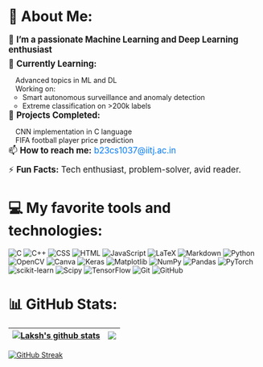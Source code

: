 # 💫 About Me:

<ul style="list-style-type: none; padding-left: 0;">
  <li style="font-size: 1.2em; margin-bottom: 0.5em;">🔭 <strong>I’m a passionate Machine Learning and Deep Learning enthusiast</strong></li>
  
  <li style="font-size: 1.2em; margin-bottom: 0.5em;">🌱 <strong>Currently Learning:</strong></li>
  <ul style="list-style-type: none; padding-left: 1em;">
    <li>Advanced topics in ML and DL</li>
    <li>Working on:
      <ul style="list-style-type: circle; padding-left: 1em;">
        <li>Smart autonomous surveillance and anomaly detection</li>
        <li>Extreme classification on >200k labels</li>
      </ul>
    </li>
  </ul>

  <li style="font-size: 1.2em; margin-bottom: 0.5em;">🌟 <strong>Projects Completed:</strong></li>
  <ul style="list-style-type: none; padding-left: 1em;">
    <li>CNN implementation in C language</li>
    <li>FIFA football player price prediction</li>
  </ul>

  <li style="font-size: 1.2em; margin-bottom: 0.5em;">📫 <strong>How to reach me:</strong> <a href="mailto:b23cs1037@iitj.ac.in" style="color: #007bff; text-decoration: none;">b23cs1037@iitj.ac.in</a></li>
  
  <li style="font-size: 1.2em; margin-bottom: 0.5em;">⚡ <strong>Fun Facts:</strong> Tech enthusiast, problem-solver, avid reader.</li>
</ul>

# 💻 My favorite tools and technologies:

![C](https://img.shields.io/badge/c-%2300599C.svg?style=plastic&logo=c&logoColor=white) 
![C++](https://img.shields.io/badge/c++-%2300599C.svg?style=plastic&logo=c%2B%2B&logoColor=white)
![CSS](https://img.shields.io/badge/css-%231572B6.svg?style=plastic&logo=css&logoColor=white)
![HTML](https://img.shields.io/badge/html-%23E34F26.svg?style=plastic&logo=html&logoColor=white) 
![JavaScript](https://img.shields.io/badge/javascript-%23323330.svg?style=plastic&logo=javascript&logoColor=%23F7DF1E)
![LaTeX](https://img.shields.io/badge/latex-%23008080.svg?style=plastic&logo=latex&logoColor=white) 
![Markdown](https://img.shields.io/badge/markdown-%23000000.svg?style=plastic&logo=markdown&logoColor=white) 
![Python](https://img.shields.io/badge/python-3670A0?style=plastic&logo=python&logoColor=ffdd54) 
![OpenCV](https://img.shields.io/badge/opencv-%23white.svg?style=plastic&logo=opencv&logoColor=white) 
![Canva](https://img.shields.io/badge/Canva-%2300C4CC.svg?style=plastic&logo=Canva&logoColor=white) 
![Keras](https://img.shields.io/badge/Keras-%23D00000.svg?style=plastic&logo=Keras&logoColor=white) 
![Matplotlib](https://img.shields.io/badge/Matplotlib-%23ffffff.svg?style=plastic&logo=Matplotlib&logoColor=black) 
![NumPy](https://img.shields.io/badge/numpy-%23013243.svg?style=plastic&logo=numpy&logoColor=white) 
![Pandas](https://img.shields.io/badge/pandas-%23150458.svg?style=plastic&logo=pandas&logoColor=white) 
![PyTorch](https://img.shields.io/badge/PyTorch-%23EE4C2C.svg?style=plastic&logo=PyTorch&logoColor=white) 
![scikit-learn](https://img.shields.io/badge/scikit--learn-%23F7931E.svg?style=plastic&logo=scikit-learn&logoColor=white) 
![Scipy](https://img.shields.io/badge/SciPy-%230C55A5.svg?style=plastic&logo=scipy&logoColor=%white) 
![TensorFlow](https://img.shields.io/badge/TensorFlow-%23FF6F00.svg?style=plastic&logo=TensorFlow&logoColor=white) 
![Git](https://img.shields.io/badge/git-%23F05033.svg?style=plastic&logo=git&logoColor=white) 
![GitHub](https://img.shields.io/badge/github-%23121011.svg?style=plastic&logo=github&logoColor=white)



# 📊 GitHub Stats:

| <a href="https://github.com/Laksh-Mendpara/github-readme-stats"><img align="center" src="https://github-readme-stats.vercel.app/api?username=Laksh-Mendpara&show_icons=true&include_all_commits=true&theme=buefy&hide_border=true" alt="Laksh's github stats" /></a> | <a href="https://github.com/Laksh-Mendpara/github-readme-stats"><img align="center" src="https://github-readme-stats.vercel.app/api/top-langs/?username=Laksh-Mendpara&layout=compact&theme=buefy&hide_border=true" /></a> |
| ------------- | ------------- |

<a href="https://git.io/streak-stats">
  <img src="https://streak-stats.demolab.com/?user=Laksh-Mendpara" alt="GitHub Streak">
</a>
